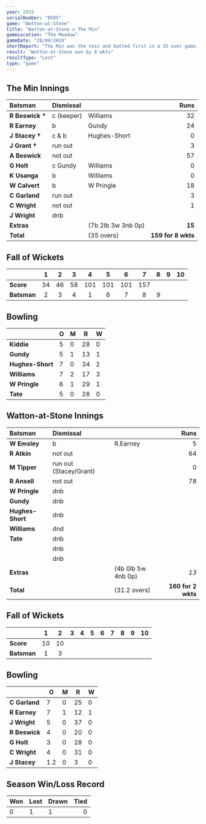 ```yaml
---
year: 2019
serialNumber: "0505" 
game: "Watton-at-Stone"
title: "Watton-at-Stone v The Min"
gameLocation: "The Meadow"
gameDate: "28/04/2019"
shortReport: "The Min won the toss and batted first in a 35 over game. The Min made 159 for 8 wkts. Watton-at-Stone made 160 for 2 wkts in reply."
result: "Watton-at-Stone won by 8 wkts"
resultType: "Lost"
type: "game"
---
```


## The Min Innings

| Batsman | Dismissal |  | Runs |
|:---|:---|---|---:|
| **R Beswick &#42;** | c (keeper) | Williams | 32 |
| **R Earney** | b | Gundy | 24 |
| **J Stacey &#8224;** | c & b | Hughes-Short | 0 |
| **J Grant &#8224;** | run out |   | 3 |
| **A Beswick** | not out |   | 57 |
| **G Holt** | c Gundy | Williams | 0 |
| **K Usanga** | b | Williams | 0 |
| **W Calvert** | b | W Pringle | 18 |
| **C Garland** | run out |   | 3 |
| **C Wright** | not out |   | 1 |
| **J Wright** | dnb | | |
| **Extras** | | (7b 2lb 3w 3nb 0p) | **15** |
| **Total** | | (35 overs) | **159 for 8 wkts** |

## Fall of Wickets

| | 1 | 2 | 3 | 4 | 5 | 6 | 7 | 8 | 9 | 10 |
|---|:---:|:---:|:---:|:---:|:---:|:---:|:---:|:---:|:---:|:---:|
| **Score** | 34 | 46 | 58 | 101 | 101 | 101 | 157 |  |  |  |
| **Batsman** | 2 | 3 | 4 | 1 | 6 | 7 | 8 | 9 |  |  |

## Bowling

| | O | M | R | W |
|---|---|---|---|---|
| **Kiddie** | 5 | 0 | 28 | 0 |
| **Gundy** | 5 | 1 | 13 | 1 |
| **Hughes-Short** | 7 | 0 | 34 | 2 |
| **Williams** | 7 | 2 | 17 | 3 |
| **W Pringle** | 6 | 1 | 29 | 1 |
| **Tate** | 5 | 0 | 28 | 0 |

## Watton-at-Stone Innings

| Batsman | Dismissal |  | Runs |
|:---|:---|---|---:|
| **W Emsley** | b | R.Earney | 5 |
| **R Atkin** | not out |   | 64 |
| **M Tipper** | run out (Stacey/Grant) |   | 0 |
| **R Ansell** | not out |   | 78 |
| **W Pringle** | dnb |   |   |
| **Gundy** | dnb |   |   |
| **Hughes-Short** | dnb |   |   |
| **Williams** | dnd |   |   |
| **Tate** | dnb |   |   |
|  | dnb |   |   |
|  | dnb |   |   |
| **Extras** | | (4b 0lb 5w 4nb 0p) | *13* |
| **Total** | | (31.2 overs) | **160 for 2 wkts** |

## Fall of Wickets

| | 1 | 2 | 3 | 4 | 5 | 6 | 7 | 8 | 9 | 10 |
|---|:---:|:---:|:---:|:---:|:---:|:---:|:---:|:---:|:---:|:---:|
| **Score** | 10 | 10 | | | | | | | | |
| **Batsman** | 1 | 3 | | | | | | | | |

## Bowling

| | O | M | R | W |
|---|---|---|---|---|
| **C Garland** | 7 | 0 | 25 | 0 |
| **R Earney** | 7 | 1 | 12 | 1 |
| **J Wright** | 5 | 0 | 37 | 0 |
| **R Beswick** | 4 | 0 | 20 | 0 |
| **G Holt** | 3 | 0 | 28 | 0 |
| **C Wright** | 4 | 0 | 31 | 0 |
| **J Stacey** | 1.2 | 0 | 3 | 0 |  

## Season Win/Loss Record

| Won | Lost | Drawn | Tied |
|:---|:---|:---|---:|
| 0 | 1 | 1 | 0 |
